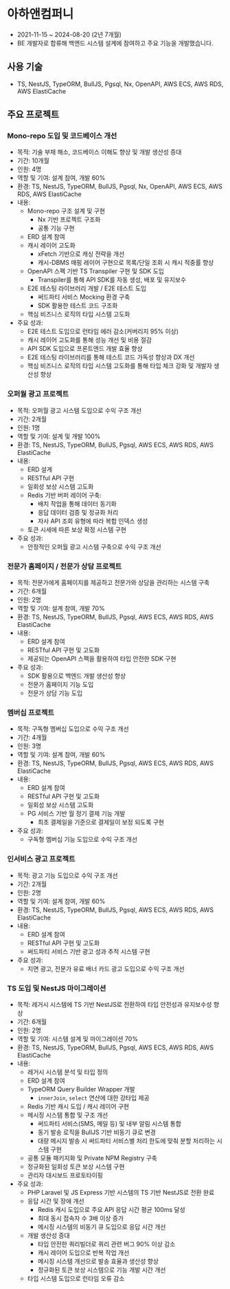 # 아하앤컴퍼니

- 2021-11-15 ~ 2024-08-20 (2년 7개월)
- BE 개발자로 합류해 백엔드 시스템 설계에 참여하고 주요 기능을 개발했습니다.

## 사용 기술
- TS, NestJS, TypeORM, BullJS, Pgsql, Nx, OpenAPI, AWS ECS, AWS RDS, AWS ElastiCache

## 주요 프로젝트

### Mono-repo 도입 및 코드베이스 개선
- 목적: 기술 부채 해소, 코드베이스 이해도 향상 및 개발 생산성 증대
- 기간: 10개월
- 인원: 4명
- 역할 및 기여: 설계 참여, 개발 60%
- 환경: TS, NestJS, TypeORM, BullJS, Pgsql, Nx, OpenAPI, AWS ECS, AWS RDS, AWS ElastiCache
- 내용:
  - Mono-repo 구조 설계 및 구현
    - Nx 기반 프로젝트 구조화
    - 공통 기능 구현
  - ERD 설계 참여
  - 캐시 레이어 고도화
    - xFetch 기반으로 캐싱 전략을 개선
    - 캐시-DBMS 매핑 레이어 구현으로 목록/단일 조회 시 캐시 적중률 향상
  - OpenAPI 스펙 기반 TS Transpiler 구현 및 SDK 도입
    - Transpiler를 통해 API SDK를 자동 생성, 배포 및 유지보수
  - E2E 테스팅 라이브러리 개발 / E2E 테스트 도입
    - 써드파티 서비스 Mocking 환경 구축
    - SDK 활용한 테스트 코드 구조화
  - 핵심 비즈니스 로직의 타입 시스템 고도화
- 주요 성과:
  - E2E 테스트 도입으로 런타임 에러 감소(커버리지 95% 이상)
  - 캐시 레이어 고도화를 통해 성능 개선 및 비용 절감
  - API SDK 도입으로 프론트엔드 개발 효율 향상
  - E2E 테스팅 라이브러리를 통해 테스트 코드 가독성 향상과 DX 개선
  - 핵심 비즈니스 로직의 타입 시스템 고도화를 통해 타입 체크 강화 및 개발자 생산성 향상

### 오퍼월 광고 프로젝트
- 목적: 오퍼월 광고 시스템 도입으로 수익 구조 개선
- 기간: 2개월
- 인원: 1명
- 역할 및 기여: 설계 및 개발 100%
- 환경: TS, NestJS, TypeORM, BullJS, Pgsql, AWS ECS, AWS RDS, AWS ElastiCache
- 내용:
  - ERD 설계
  - RESTful API 구현
  - 일회성 보상 시스템 고도화
  - Redis 기반 버퍼 레이어 구축:
    - 배치 작업을 통해 데이터 동기화
    - 응답 데이터 검증 및 정규화 처리
    - 자사 API 조회 유형에 따라 복합 인덱스 생성
  - 토큰 시세에 따른 보상 확정 시스템 구현
- 주요 성과:
  - 안정적인 오퍼월 광고 시스템 구축으로 수익 구조 개선

### 전문가 홈페이지 / 전문가 상담 프로젝트
- 목적: 전문가에게 홈페이지를 제공하고 전문가와 상담을 관리하는 시스템 구축
- 기간: 6개월
- 인원: 2명
- 역할 및 기여: 설계 참여, 개발 70%
- 환경: TS, NestJS, TypeORM, BullJS, Pgsql, AWS ECS, AWS RDS, AWS ElastiCache
- 내용:
  - ERD 설계 참여
  - RESTful API 구현 및 고도화
  - 제공되는 OpenAPI 스펙을 활용하여 타입 안전한 SDK 구현
- 주요 성과:
  - SDK 활용으로 백엔드 개발 생산성 향상
  - 전문가 홈페이지 기능 도입
  - 전문가 상담 기능 도입

### 멤버십 프로젝트
- 목적: 구독형 멤버십 도입으로 수익 구조 개선
- 기간: 4개월
- 인원: 3명
- 역할 및 기여: 설계 참여, 개발 60%
- 환경: TS, NestJS, TypeORM, BullJS, Pgsql, AWS ECS, AWS RDS, AWS ElastiCache
- 내용:
  - ERD 설계 참여
  - RESTful API 구현 및 고도화
  - 일회성 보상 시스템 고도화
  - PG 서비스 기반 월 정기 결제 기능 개발
    - 최초 결제일을 기준으로 결제일이 보정 되도록 구현
- 주요 성과:
  - 구독형 멤버십 기능 도입으로 수익 구조 개선

### 인서비스 광고 프로젝트
- 목적: 광고 기능 도입으로 수익 구조 개선
- 기간: 2개월
- 인원: 2명
- 역할 및 기여: 설계 참여, 개발 60%
- 환경: TS, NestJS, TypeORM, BullJS, Pgsql, AWS ECS, AWS RDS, AWS ElastiCache
- 내용:
  - ERD 설계 참여
  - RESTful API 구현 및 고도화
  - 써드파티 서비스 기반 광고 성과 추적 시스템 구현
- 주요 성과:
  - 지면 광고, 전문가 유료 배너 카드 광고 도입으로 수익 구조 개선

### TS 도입 및 NestJS 마이그레이션
- 목적: 레거시 시스템에 TS 기반 NestJS로 전환하여 타입 안전성과 유지보수성 향상
- 기간: 6개월
- 인원: 2명
- 역할 및 기여: 시스템 설계 및 마이그레이션 70%
- 환경: TS, NestJS, TypeORM, BullJS, Pgsql, AWS ECS, AWS RDS, AWS ElastiCache
- 내용:
  - 레거시 시스템 분석 및 타입 정의
  - ERD 설계 참여
  - TypeORM Query Builder Wrapper 개발
    - `innerJoin`, `select` 연산에 대한 강타입 제공
  - Redis 기반 캐시 도입 / 캐시 레이어 구현
  - 메시징 시스템 통합 및 구조 개선
    - 써드파티 서비스(SMS, 메일 등) 및 내부 알림 시스템 통합
    - 동기 발송 로직을 BullJS 기반 비동기 큐로 변경
    - 대량 메시지 발송 시 써드파티 서비스별 처리 한도에 맞춰 분할 처리하는 시스템 구현
  - 공통 모듈 패키지화 및 Private NPM Registry 구축
  - 정규화된 일회성 토큰 보상 시스템 구현
  - 관리자 대시보드 프로토타이핑
- 주요 성과:
  - PHP Laravel 및 JS Express 기반 시스템의 TS 기반 NestJS로 전환 완료
  - 응답 시간 및 장애 개선
    - Redis 캐시 도입으로 주요 API 응답 시간 평균 100ms 달성
    - 최대 동시 접속자 수 3배 이상 증가
    - 메시징 시스템의 비동기 큐 도입으로 응답 시간 개선
  - 개발 생산성 증대
    - 타입 안전한 쿼리빌더로 쿼리 관련 버그 90% 이상 감소
    - 캐시 레이어 도입으로 반복 작업 개선
    - 메시징 시스템 개선으로 발송 효율과 생산성 향상
    - 정규화된 토큰 보상 시스템으로 기능 개발 시간 개선
  - 타입 시스템 도입으로 런타임 오류 감소
